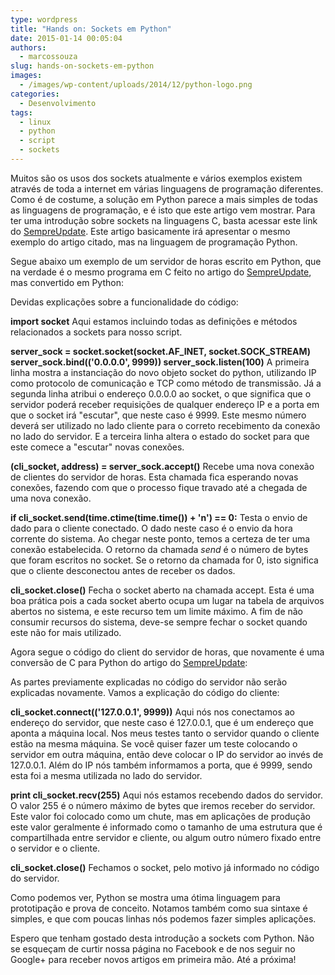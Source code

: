 ```yaml
---
type: wordpress
title: "Hands on: Sockets em Python"
date: 2015-01-14 00:05:04
authors:
  - marcossouza
slug: hands-on-sockets-em-python
images:
  - /images/wp-content/uploads/2014/12/python-logo.png
categories:
  - Desenvolvimento
tags:
  - linux
  - python
  - script
  - sockets
---
```


Muitos são os usos dos sockets atualmente e vários exemplos existem através de toda a internet em várias linguagens de programação diferentes. Como é de costume, a solução em Python parece a mais simples de todas as linguagens de programação, e é isto que este artigo vem mostrar. Para ter uma introdução sobre sockets na linguagens C, basta acessar este link do <a title="Introdução a Sockets" href="http://sempreupdate.org/hands-on-introducao-a-sockets-em-c/" target="_blank">SempreUpdate</a>. Este artigo basicamente irá apresentar o mesmo exemplo do artigo citado, mas na linguagem de programação Python.

Segue abaixo um exemplo de um servidor de horas escrito em Python, que na verdade é o mesmo programa em C feito no artigo do <a title="SempreUpdate.org" href="http://sempreupdate.org/hands-on-introducao-a-sockets-em-c/" target="_blank">SempreUpdate</a>, mas convertido em Python:
<script src="//gistfy-app.herokuapp.com/github/ButecoOpenSource/exemplos/sockets_python/server.py" type="text/javascript"></script>

Devidas explicações sobre a funcionalidade do código:

<strong>import socket</strong>
 Aqui estamos incluindo todas as definições e métodos relacionados a sockets para nosso script.

<strong>
 server_sock = socket.socket(socket.AF_INET, socket.SOCK_STREAM)
 server_sock.bind(('0.0.0.0', 9999))
 server_sock.listen(100)</strong>
 A primeira linha mostra a instanciação do novo objeto socket do python, utilizando IP como protocolo de comunicação e TCP como método de transmissão. Já a segunda linha atribui o endereço 0.0.0.0 ao socket, o que significa que o servidor poderá receber requisições de qualquer endereço IP e a porta em que o socket irá "escutar", que neste caso é 9999. Este mesmo número deverá ser utilizado no lado cliente para o correto recebimento da conexão no lado do servidor. E a terceira linha altera o estado do socket para que este comece a "escutar" novas conexões.

<strong>(cli_socket, address) = server_sock.accept()</strong>
 Recebe uma nova conexão de clientes do servidor de horas. Esta chamada fica esperando novas conexões, fazendo com que o processo fique travado até a chegada de uma nova conexão.

<strong>if cli_socket.send(time.ctime(time.time()) + 'n') == 0:</strong>
 Testa o envio de dado para o cliente conectado. O dado neste caso é o envio da hora corrente do sistema. Ao chegar neste ponto, temos a certeza de ter uma conexão estabelecida. O retorno da chamada <em>send</em> é o número de bytes que foram escritos no socket. Se o retorno da chamada for 0, isto significa que o cliente desconectou antes de receber os dados.

<strong>cli_socket.close()</strong>
 Fecha o socket aberto na chamada accept. Esta é uma boa prática pois a cada socket aberto ocupa um lugar na tabela de arquivos abertos no sistema, e este recurso tem um limite máximo. A fim de não consumir recursos do sistema, deve-se sempre fechar o socket quando este não for mais utilizado.

Agora segue o código do client do servidor de horas, que novamente é uma conversão de C para Python do artigo do <a title="Introdução a sockets: parte 2" href="http://sempreupdate.org/hands-on-introducao-a-sockets-em-c-parte-2/" target="_blank">SempreUpdate</a>:

<script src="//gistfy-app.herokuapp.com/github/ButecoOpenSource/exemplos/sockets_python/client.py" type="text/javascript"></script>

As partes previamente explicadas no código do servidor não serão explicadas novamente. Vamos a explicação do código do cliente:

<strong>cli_socket.connect(('127.0.0.1', 9999))</strong>
Aqui nós nos conectamos ao endereço do servidor, que neste caso é 127.0.0.1, que é um endereço que aponta a máquina local. Nos meus testes tanto o servidor quando o cliente estão na mesma máquina. Se você quiser fazer um teste colocando o servidor em outra máquina, então deve colocar o IP do servidor ao invés de 127.0.0.1. Além do IP nós também informamos a porta, que é 9999, sendo esta foi a mesma utilizada no lado do servidor.

<strong>print cli_socket.recv(255)</strong>
Aqui nós estamos recebendo dados do servidor. O valor 255 é o número máximo de bytes que iremos receber do servidor. Este valor foi colocado como um chute, mas em aplicações de produção este valor geralmente é informado como o tamanho de uma estrutura que é compartilhada entre servidor e cliente, ou algum outro número fixado entre o servidor e o cliente.

<strong>cli_socket.close()</strong>
Fechamos o socket, pelo motivo já informado no código do servidor.

Como podemos ver, Python se mostra uma ótima linguagem para prototipação e prova de conceito. Notamos também como sua sintaxe é simples, e que com poucas linhas nós podemos fazer simples aplicações.

Espero que tenham gostado desta introdução a sockets com Python. Não se esqueçam de curtir nossa página no Facebook e de nos seguir no Google+ para receber novos artigos em primeira mão. Até a próxima!
